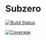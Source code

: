 # Subzero
[![Build Status](https://github.com/Caltech-OCTO/Subzero.jl/actions/workflows/CI/badge.svg?branch=main)](https://github.com/Caltech-OCTO/Subzero.jl/actions/workflows/CI.yml?query=branch%3Amain)

[![Coverage](https://codecov.io/gh/Caltech-OCTO/Subzero.jl/branch/main/graph/badge.svg)](https://codecov.io/gh/Caltech-OCTO/Subzero.jl)
